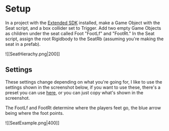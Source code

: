 # Setup
In a project with the [Extended SDK](https://github.com/notnotnotswipez/Marrow-ExtendedSDK-MAINTAINED) installed, make a Game Object with the Seat script, and a box collider set to Trigger. Add two empty Game Objects as children under the seat called Foot "FootLf" and "FootRt." In the Seat script, assign the root Rigidbody to the SeatRb (assuming you're making the seat in a prefab).

![[SeatHierachy.png|200]]

## Settings
These settings change depending on what you're going for, I like to use the settings shown in the screenshot below, if you want to use these, there's a preset you can use [here](https://github.com/Lava-Pals/bl-unofficial-docs/blob/main/resources/presets/Seat/Seat.preset), or you can just copy what's shown in the screenshot.

The FootLf and FootRt determine where the players feet go, the blue arrow being where the foot points.

![[SeatExample.png|400]]
